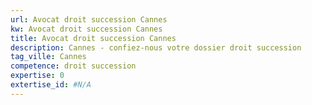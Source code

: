 ```yaml
---
url: Avocat droit succession Cannes
kw: Avocat droit succession Cannes
title: Avocat droit succession Cannes
description: Cannes - confiez-nous votre dossier droit succession
tag_ville: Cannes
competence: droit succession
expertise: 0
extertise_id: #N/A
---
```

